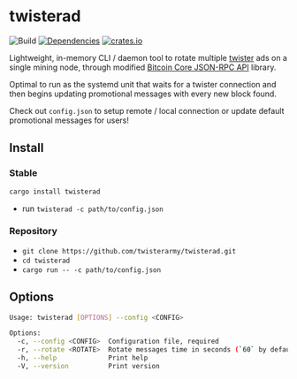# twisterad

![Build](https://github.com/twisterarmy/twisterad/actions/workflows/build.yml/badge.svg)
[![Dependencies](https://deps.rs/repo/github/twisterarmy/twisterad/status.svg)](https://deps.rs/repo/github/twisterarmy/twisterad)
[![crates.io](https://img.shields.io/crates/v/twisterad.svg)](https://crates.io/crates/twisterad)

Lightweight, in-memory CLI / daemon tool to rotate multiple [twister](https://github.com/twisterarmy/twister-core) ads on a single mining node,
through modified [Bitcoin Core JSON-RPC API](https://github.com/twisterarmy/rust-bitcoincore-rpc) library.

Optimal to run as the systemd unit that waits for a twister connection and then begins updating promotional messages with every new block found.

Check out `config.json` to setup remote / local connection or update default promotional messages for users!

## Install

### Stable

``` bash
cargo install twisterad
```
* run `twisterad -c path/to/config.json`

### Repository

* `git clone https://github.com/twisterarmy/twisterad.git`
* `cd twisterad`
* `cargo run -- -c path/to/config.json`

## Options

``` bash
Usage: twisterad [OPTIONS] --config <CONFIG>

Options:
  -c, --config <CONFIG>  Configuration file, required
  -r, --rotate <ROTATE>  Rotate messages time in seconds (`60` by default) [default: 60]
  -h, --help             Print help
  -V, --version          Print version
```